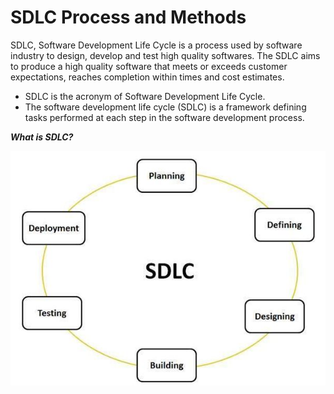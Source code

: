 # SDLC Process and Methods
<div class="align-justify">
<p>	SDLC, Software Development Life Cycle is a process used by software industry to design, develop and test high quality softwares. The SDLC aims to produce a high quality software that meets or exceeds customer expectations, reaches completion within times and cost estimates.</p>
</div>

- SDLC is the acronym of Software Development Life Cycle.
- The software development life cycle (SDLC) is a framework defining tasks performed at each step in the software development process.

***What is SDLC?***


![GitHub Logo](images/SDLC-Life-Cycle.JPG)
